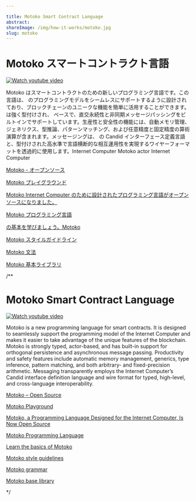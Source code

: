 ```yaml
---

title: Motoko Smart Contract Language
abstract:
shareImage: /img/how-it-works/motoko.jpg
slug: motoko
---
```

# Motoko スマートコントラクト言語

[![Watch youtube video](https://i.ytimg.com/vi/4eSceDOS-Ms/hqdefault.jpg)](https://www.youtube.com/watch?v=4eSceDOS-Ms)

Motoko はスマートコントラクトのための新しいプログラミング言語です。この言語は、 のプログラミングモデルをシームレスにサポートするように設計されており、ブロックチェーンのユニークな機能を簡単に活用することができます。 は強く型付けされ、 ベースで、直交永続性と非同期メッセージパッシングをビルトインでサポートしています。生産性と安全性の機能には、自動メモリ管理、ジェネリクス、型推論、パターンマッチング、および任意精度と固定精度の算術演算が含まれます。メッセージングは、 の Candid インターフェース定義言語と、型付けされた高水準で言語横断的な相互運用性を実現するワイヤーフォーマットを透過的に使用します。Internet Computer Motoko actor Internet Computer

[Motoko - オープンソース](https://github.com/dfinity/motoko)

[Motoko プレイグラウンド](https://m7sm4-2iaaa-aaaab-qabra-cai.raw.ic0.app/)

[Motoko Internet Computer のために設計されたプログラミング言語がオープンソースになりました。](https://medium.com/dfinity/motoko-a-programming-language-designed-for-the-internet-computer-is-now-open-source-8d85da4db735)

[Motoko プログラミング言語](https://internetcomputer.org/docs/language-guide/motoko.html)

[の基本を学びましょう。Motoko](https://internetcomputer.org/docs/developers-guide/basic-syntax-rules.html)

[Motoko スタイルガイドライン](https://internetcomputer.org/docs/language-guide/style.html)

[Motoko 文法](https://internetcomputer.org/docs/language-guide/motoko-grammar.html)

[Motoko 基本ライブラリ](https://internetcomputer.org/docs/base-libraries/stdlib-intro.html)

/**


# Motoko Smart Contract Language

[![Watch youtube video](https://i.ytimg.com/vi/4eSceDOS-Ms/hqdefault.jpg)](https://www.youtube.com/watch?v=4eSceDOS-Ms)

Motoko is a new programming language for smart contracts. It is designed to seamlessly support the programming model of the Internet Computer and makes it easier to take advantage of the unique features of the blockchain. Motoko is strongly typed, actor-based, and has built-in support for orthogonal persistence and asynchronous message passing. Productivity and safety features include automatic memory management, generics, type inference, pattern matching, and both arbitrary- and fixed-precision arithmetic. Messaging transparently employs the Internet Computer’s Candid interface definition language and wire format for typed, high-level, and cross-language interoperability.

[Motoko – Open Source](https://github.com/dfinity/motoko)

[Motoko Playground](https://m7sm4-2iaaa-aaaab-qabra-cai.raw.ic0.app/)

[Motoko, a Programming Language Designed for the Internet Computer, Is Now Open Source](https://medium.com/dfinity/motoko-a-programming-language-designed-for-the-internet-computer-is-now-open-source-8d85da4db735)

[Motoko Programming Language](https://internetcomputer.org/docs/language-guide/motoko.html)

[Learn the basics of Motoko](https://internetcomputer.org/docs/developers-guide/basic-syntax-rules.html)

[Motoko style guidelines](https://internetcomputer.org/docs/language-guide/style.html)

[Motoko grammar](https://internetcomputer.org/docs/language-guide/motoko-grammar.html)

[Motoko base library](https://internetcomputer.org/docs/base-libraries/stdlib-intro.html)

*/